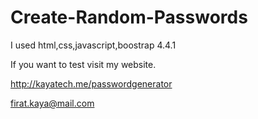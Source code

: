 # Create-Random-Passwords
I used  html,css,javascript,boostrap 4.4.1

If you want to test visit my website. 

http://kayatech.me/passwordgenerator


firat.kaya@mail.com
